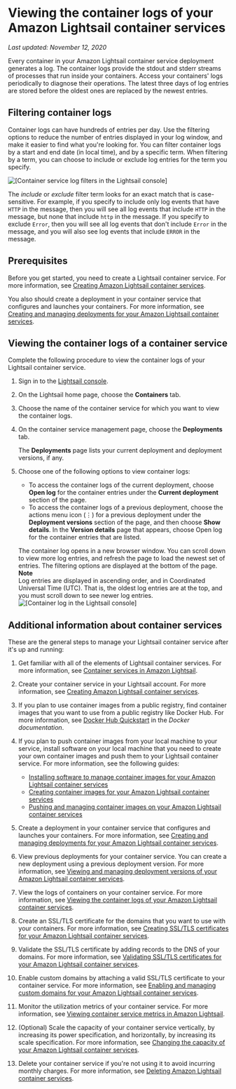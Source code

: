 # Viewing the container logs of your Amazon Lightsail container services<a name="amazon-lightsail-viewing-container-service-container-logs"></a>

 *Last updated: November 12, 2020* 

Every container in your Amazon Lightsail container service deployment generates a log\. The container logs provide the stdout and stderr streams of processes that run inside your containers\. Access your containers' logs periodically to diagnose their operations\. The latest three days of log entries are stored before the oldest ones are replaced by the newest entries\.

## Filtering container logs<a name="filtering-log"></a>

Container logs can have hundreds of entries per day\. Use the filtering options to reduce the number of entries displayed in your log window, and make it easier to find what you're looking for\. You can filter container logs by a start and end date \(in local time\), and by a specific term\. When filtering by a term, you can choose to include or exclude log entries for the term you specify\.

![\[Container service log filters in the Lightsail console\]](https://d9yljz1nd5001.cloudfront.net/en_us/c61ab0669fef62b2778d591e8e619b4d/images/container-service-container-log-filter.png)

The *include* or *exclude* filter term looks for an exact match that is case\-sensitive\. For example, if you specify to include only log events that have `HTTP` in the message, then you will see all log events that include `HTTP` in the message, but none that include `http` in the message\. If you specify to exclude `Error`, then you will see all log events that don't include `Error` in the message, and you will also see log events that include `ERROR` in the message\.

## Prerequisites<a name="view-contgainer-logs-prerequisites"></a>

Before you get started, you need to create a Lightsail container service\. For more information, see [Creating Amazon Lightsail container services](amazon-lightsail-creating-container-services.md)\.

You also should create a deployment in your container service that configures and launches your containers\. For more information, see [Creating and managing deployments for your Amazon Lightsail container services](amazon-lightsail-container-services-deployments.md)\.

## Viewing the container logs of a container service<a name="view-contgainer-logs"></a>

Complete the following procedure to view the container logs of your Lightsail container service\.

1. Sign in to the [Lightsail console](https://lightsail.aws.amazon.com/)\.

1. On the Lightsail home page, choose the **Containers** tab\.

1. Choose the name of the container service for which you want to view the container logs\.

1. On the container service management page, choose the **Deployments** tab\.

   The **Deployments** page lists your current deployment and deployment versions, if any\.

1. Choose one of the following options to view container logs:
   + To access the container logs of the current deployment, choose **Open log** for the container entries under the **Current deployment** section of the page\.
   + To access the container logs of a previous deployment, choose the actions menu icon \(⋮\) for a previous deployment under the **Deployment versions** section of the page, and then choose **Show details**\. In the **Version details** page that appears, choose Open log for the container entries that are listed\.

   The container log opens in a new browser window\. You can scroll down to view more log entries, and refresh the page to load the newest set of entries\. The filtering options are displayed at the bottom of the page\.
**Note**  
Log entries are displayed in ascending order, and in Coordinated Universal Time \(UTC\)\. That is, the oldest log entries are at the top, and you must scroll down to see newer log entries\.  
![\[Container log in the Lightsail console\]](https://d9yljz1nd5001.cloudfront.net/en_us/c61ab0669fef62b2778d591e8e619b4d/images/container-service-container-log.png)

## Additional information about container services<a name="view-contgainer-logs-additional-info"></a>

These are the general steps to manage your Lightsail container service after it's up and running:

1. Get familiar with all of the elements of Lightsail container services\. For more information, see [Container services in Amazon Lightsail](amazon-lightsail-container-services.md)\.

1. Create your container service in your Lightsail account\. For more information, see [Creating Amazon Lightsail container services](amazon-lightsail-creating-container-services.md)\.

1. If you plan to use container images from a public registry, find container images that you want to use from a public registry like Docker Hub\. For more information, see [Docker Hub Quickstart](https://docs.docker.com/docker-hub/) in the *Docker documentation*\.

1. If you plan to push container images from your local machine to your service, install software on your local machine that you need to create your own container images and push them to your Lightsail container service\. For more information, see the following guides:
   + [Installing software to manage container images for your Amazon Lightsail container services](amazon-lightsail-install-software.md)
   + [Creating container images for your Amazon Lightsail container services](amazon-lightsail-creating-container-images.md)
   + [Pushing and managing container images on your Amazon Lightsail container services](amazon-lightsail-pushing-container-images.md)

1. Create a deployment in your container service that configures and launches your containers\. For more information, see [Creating and managing deployments for your Amazon Lightsail container services](amazon-lightsail-container-services-deployments.md)\.

1. View previous deployments for your container service\. You can create a new deployment using a previous deployment version\. For more information, see [Viewing and managing deployment versions of your Amazon Lightsail container services](amazon-lightsail-container-services-deployment-versions.md)\.

1. View the logs of containers on your container service\. For more information, see [Viewing the container logs of your Amazon Lightsail container services](#amazon-lightsail-viewing-container-service-container-logs)\.

1. Create an SSL/TLS certificate for the domains that you want to use with your containers\. For more information, see [Creating SSL/TLS certificates for your Amazon Lightsail container services](amazon-lightsail-creating-container-services-certificates.md)\.

1. Validate the SSL/TLS certificate by adding records to the DNS of your domains\. For more information, see [Validating SSL/TLS certificates for your Amazon Lightsail container services](amazon-lightsail-validating-container-services-certificates.md)\.

1. Enable custom domains by attaching a valid SSL/TLS certificate to your container service\. For more information, see [Enabling and managing custom domains for your Amazon Lightsail container services](amazon-lightsail-enabling-container-services-custom-domains.md)\.

1. Monitor the utilization metrics of your container service\. For more information, see [Viewing container service metrics in Amazon Lightsail](amazon-lightsail-viewing-container-services-metrics.md)\.

1. \(Optional\) Scale the capacity of your container service vertically, by increasing its power specification, and horizontally, by increasing its scale specification\. For more information, see [Changing the capacity of your Amazon Lightsail container services](amazon-lightsail-changing-container-service-capacity.md)\.

1. Delete your container service if you're not using it to avoid incurring monthly charges\. For more information, see [Deleting Amazon Lightsail container services](amazon-lightsail-deleting-container-services.md)\.